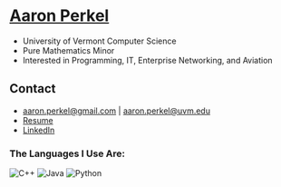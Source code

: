 # [Aaron Perkel](https://aperkel.w3.uvm.edu)
- University of Vermont Computer Science
- Pure Mathematics Minor
- Interested in Programming, IT, Enterprise Networking, and Aviation

## Contact
- aaron.perkel@gmail.com | aaron.perkel@uvm.edu
- [Resume](https://aperkel.w3.uvm.edu/resume)
- [LinkedIn](www.linkedin.com/in/aaronperkel)


<h3>The Languages I Use Are:</h3>
<p>
<img alt="C++"
src="https://img.shields.io/badge/c++-%2300599C.svg?style=for-the-badge&logo=c%2B%2B&logoColor=white" />
<img alt="Java"
src="https://img.shields.io/badge/java-%23ED8B00.svg?style=for-the-badge&logo=openjdk&logoColor=white" />
<img alt="Python"
src="https://img.shields.io/badge/python-3670A0?style=for-the-badge&logo=python&logoColor=ffdd54" />

</p>
